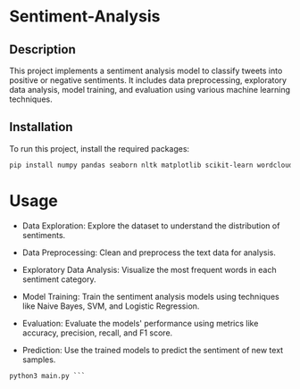 # Sentiment-Analysis
## Description
This project implements a sentiment analysis model to classify tweets into positive or negative sentiments. It includes data preprocessing, exploratory data analysis, model training, and evaluation using various machine learning techniques.

## Installation

To run this project, install the required packages:

```bash
pip install numpy pandas seaborn nltk matplotlib scikit-learn wordcloud
```
# Usage
- Data Exploration: Explore the dataset to understand the distribution of sentiments.

- Data Preprocessing: Clean and preprocess the text data for analysis.

- Exploratory Data Analysis: Visualize the most frequent words in each sentiment category.

- Model Training: Train the sentiment analysis models using techniques like Naive Bayes, SVM, and Logistic Regression.

- Evaluation: Evaluate the models' performance using metrics like accuracy, precision, recall, and F1 score.

- Prediction: Use the trained models to predict the sentiment of new text samples.

``` python
python3 main.py ```
